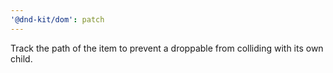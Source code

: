 ```yaml
---
'@dnd-kit/dom': patch
---
```


Track the path of the item to prevent a droppable from colliding with its own child.
